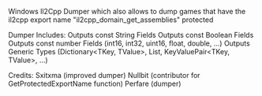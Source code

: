 Windows Il2Cpp Dumper which also allows to dump games that have the il2cpp export name "il2cpp_domain_get_assemblies" protected

Dumper Includes:
  Outputs const String Fields
  Outputs const Boolean Fields
  Outputs const number Fields (int16, int32, uint16, float, double, ...)
  Outputs Generic Types (Dictionary<TKey, TValue>, List<T>, KeyValuePair<TKey, TValue>, ...)

Credits:
  Sxitxma (improved dumper)
  Nullbit (contributor for GetProtectedExportName function)
  Perfare (dumper)
